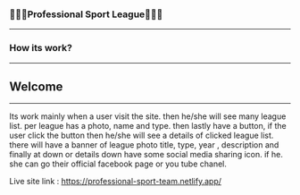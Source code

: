 
<h3>🚀🚀🤘Professional Sport League🤘🚀🚀</h3> 
<hr/>
<h3>How its work?</h3>
<hr/>
<h2>Welcome</h2>
<hr/>
<p>Its work mainly when a user visit the site. then he/she will see many league list. per league has a photo, name and type. then lastly have a button, if the user click the button then he/she will see a details of clicked league list. there will have a banner of league photo title, type, year , description and finally at down or details down have some social media sharing icon. if he. she can go their official facebook page or you tube chanel.</p>

Live site link : https://professional-sport-team.netlify.app/


